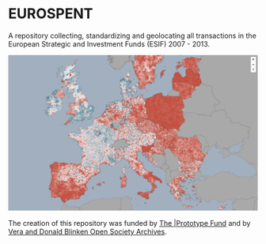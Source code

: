 # EUROSPENT

A repository collecting, standardizing and geolocating all transactions in the European Strategic and Investment Funds (ESIF) 2007 - 2013.

![All subsidies received - municipality view](https://github.com/eurospent/eurospent/blob/master/img/eurospent_server.png "All subsidies received - municipality view")

The creation of this repository was funded by [The |Prototype Fund](https://prototypefund.de/en/) and by [Vera and Donald Blinken Open Society Archives](http://www.osaarchivum.org/).